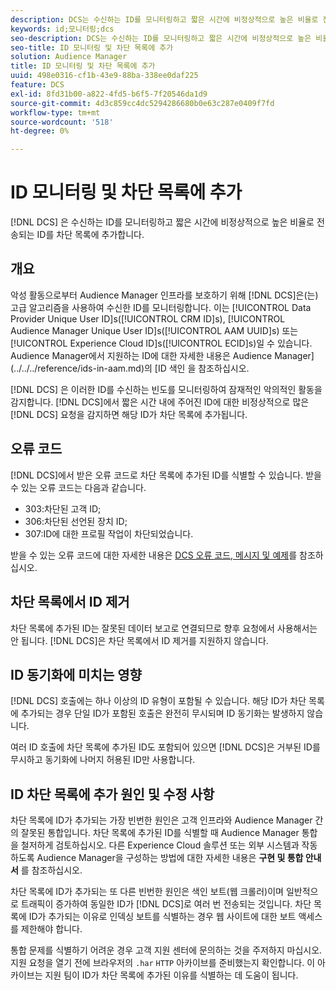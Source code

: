 ```yaml
---
description: DCS는 수신하는 ID를 모니터링하고 짧은 시간에 비정상적으로 높은 비율로 전송되는 ID를 차단 목록에 추가합니다.
keywords: id;모니터링;dcs
seo-description: DCS는 수신하는 ID를 모니터링하고 짧은 시간에 비정상적으로 높은 비율로 전송되는 ID를 차단 목록에 추가합니다.
seo-title: ID 모니터링 및 차단 목록에 추가
solution: Audience Manager
title: ID 모니터링 및 차단 목록에 추가
uuid: 498e0316-cf1b-43e9-88ba-338ee0daf225
feature: DCS
exl-id: 8fd31b00-a822-4fd5-b6f5-7f20546da1d9
source-git-commit: 4d3c859cc4dc5294286680b0e63c287e0409f7fd
workflow-type: tm+mt
source-wordcount: '518'
ht-degree: 0%

---
```


# ID 모니터링 및 차단 목록에 추가

[!DNL DCS] 은 수신하는 ID를 모니터링하고 짧은 시간에 비정상적으로 높은 비율로 전송되는 ID를 차단 목록에 추가합니다.

## 개요

악성 활동으로부터 Audience Manager 인프라를 보호하기 위해 [!DNL DCS]은(는) 고급 알고리즘을 사용하여 수신한 ID를 모니터링합니다. 이는 [!UICONTROL Data Provider Unique User ID]s([!UICONTROL CRM ID]s), [!UICONTROL Audience Manager Unique User ID]s([!UICONTROL AAM UUID]s) 또는 [!UICONTROL Experience Cloud ID]s([!UICONTROL ECID]s)일 수 있습니다. Audience Manager에서 지원하는 ID에 대한 자세한 내용은 Audience Manager](../../../reference/ids-in-aam.md)의 [ID 색인 을 참조하십시오.

[!DNL DCS] 은 이러한 ID를 수신하는 빈도를 모니터링하여 잠재적인 악의적인 활동을 감지합니다. [!DNL DCS]에서 짧은 시간 내에 주어진 ID에 대한 비정상적으로 많은 [!DNL DCS] 요청을 감지하면 해당 ID가 차단 목록에 추가됩니다.

## 오류 코드

[!DNL DCS]에서 받은 오류 코드로 차단 목록에 추가된 ID를 식별할 수 있습니다. 받을 수 있는 오류 코드는 다음과 같습니다.

* 303:차단된 고객 ID;
* 306:차단된 선언된 장치 ID;
* 307:ID에 대한 프로필 작업이 차단되었습니다.

받을 수 있는 오류 코드에 대한 자세한 내용은 [DCS 오류 코드, 메시지 및 예제](dcs-error-codes.md)를 참조하십시오.

## 차단 목록에서 ID 제거

차단 목록에 추가된 ID는 잘못된 데이터 보고로 연결되므로 향후 요청에서 사용해서는 안 됩니다. [!DNL DCS]은 차단 목록에서 ID 제거를 지원하지 않습니다.

## ID 동기화에 미치는 영향

[!DNL DCS] 호출에는 하나 이상의 ID 유형이 포함될 수 있습니다. 해당 ID가 차단 목록에 추가되는 경우 단일 ID가 포함된 호출은 완전히 무시되며 ID 동기화는 발생하지 않습니다.

여러 ID 호출에 차단 목록에 추가된 ID도 포함되어 있으면 [!DNL DCS]은 거부된 ID를 무시하고 동기화에 나머지 허용된 ID만 사용합니다.

## ID 차단 목록에 추가 원인 및 수정 사항

차단 목록에 ID가 추가되는 가장 빈번한 원인은 고객 인프라와 Audience Manager 간의 잘못된 통합입니다. 차단 목록에 추가된 ID를 식별할 때 Audience Manager 통합을 철저하게 검토하십시오. 다른 Experience Cloud 솔루션 또는 외부 시스템과 작동하도록 Audience Manager을 구성하는 방법에 대한 자세한 내용은 **구현 및 통합 안내서** 를 참조하십시오.

차단 목록에 ID가 추가되는 또 다른 빈번한 원인은 색인 보트(웹 크롤러)이며 일반적으로 트래픽이 증가하여 동일한 ID가 [!DNL DCS]로 여러 번 전송되는 것입니다. 차단 목록에 ID가 추가되는 이유로 인덱싱 보트를 식별하는 경우 웹 사이트에 대한 보트 액세스를 제한해야 합니다.

통합 문제를 식별하기 어려운 경우 고객 지원 센터에 문의하는 것을 주저하지 마십시오. 지원 요청을 열기 전에 브라우저의 `.har` `HTTP` 아카이브를 준비했는지 확인합니다. 이 아카이브는 지원 팀이 ID가 차단 목록에 추가된 이유를 식별하는 데 도움이 됩니다.
